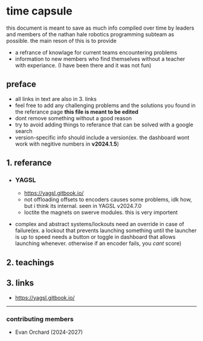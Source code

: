 # time capsule
this document is meant to save as much info compiled over time by leaders and members of the nathan hale robotics programming subteam as possible. the main reson of this is to provide
 - a refrance of knowlage for current teams encountering problems
 - information to new members who find themselves without a teacher with experiance. (I have been there and it was not fun)

## preface
 - all links in text are also in 3. links
 - feel free to add any challenging problems and the solutions you found in the referance page **this file is meant to be edited**
 - dont remove something without a good reason
 - try to avoid adding things to referance that can be solved with a google search
 - version-specific info should include a version(ex. the dashboard wont work with negitive numbers in **v2024.1.5**)
## 1. referance
 - ### YAGSL
    - https://yagsl.gitbook.io/
    - not offloading offsets to encoders causes some problems, idk how, but i think its internal. seen in YAGSL v2024.7.0
    - loctite the magnets on swerve modules. this is very importent

 - complex and abstract systems/lockouts need an override in case of failure(ex. a lockout that prevents launching something until the launcher is up to speed needs a button or toggle in dashboard that allows launching whenever. otherwise if an encoder fails, you *cant* score)
## 2. teachings

## 3. links
 - https://yagsl.gitbook.io/

 ------ 
### contributing members
  - Evan Orchard (2024-2027)